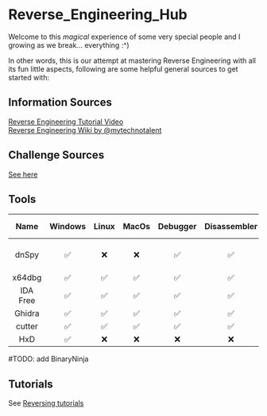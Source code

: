 
# Reverse_Engineering_Hub

Welcome to this *magical* experience of some very special people and I growing as we break... everything :^)

In other words, this is our attempt at mastering Reverse Engineering with all its fun little aspects, following are some helpful general sources to get started with: 

## Information Sources

[Reverse Engineering Tutorial Video](https://www.youtube.com/playlist?list=PLs-lxQfNn-H1TvgNsNdbMoeD4ZYLig7xY)  
[Reverse Engineering Wiki by @mytechnotalent](https://0xinfection.github.io/reversing/)

## Challenge Sources

[See here](/Knowledgebase/Reversing/CTFs.md)

## Tools

| Name      | Windows | Linux | MacOs | Debugger | Disassembler | Hex Editor    | Notes                    | Link                             |
|:---------:|:-------:|:-----:|:-----:|:--------:|:------------:|:-----:|:-----:|-------------------------------------------------------------|
| dnSpy     |   ✅   | ❌    | ❌   |    ✅    |      ✅      |      ?      |Only for .NET applications| https://github.com/dnSpyEx/dnSpy |
| x64dbg    |   ✅   | ✅    | ✅   |    ✅    |      ✅      |      ✅      |                          | https://github.com/x64dbg/x64dbg |
| IDA Free  |   ✅   | ✅    | ✅   |    ✅    |      ✅      |      ?      |                          | https://hex-rays.com/ida-free/   |
| Ghidra    |   ✅   | ✅    | ✅   |    ✅    |      ✅      |      ?      |                          | https://ghidra-sre.org/          |
| cutter    |   ✅   | ✅    | ✅   |    ✅    |      ✅      |      ?      |                          | https://cutter.re/               |
|HxD        |   ✅   | ❌    | ❌   |    ❌    |      ❌      |      ✅      | Hex Editor               | https://mh-nexus.de/en/hxd/      |

#TODO: add BinaryNinja

## Tutorials

See [Reversing tutorials](/Knowledgebase/Reversing/Reversing%20tutorials.md)
